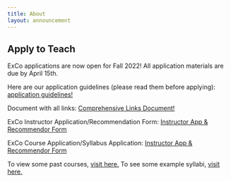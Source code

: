 ```yaml
---
title: About
layout: announcement
---
```

## Apply to Teach

ExCo applications are now open for Fall 2022! All application materials are due by April 15th. 

Here are our application guidelines (please read them before applying):
<a href="https://docs.google.com/document/d/1I6co1T9S5wIl3vuqkItuFlHHU3RpPvzo0yyHzeV4Co0/edit?usp=sharing">application guidelines!</a>

Document with all links:
<a href="https://docs.google.com/document/d/1B5rSpvadFs2ox_51hD9z-EzLW_c3WQlRXZbNZ4AHKnM/edit?usp=sharing">Comprehensive Links Document!</a>

ExCo Instructor Application/Recommendation Form:
<a href="https://forms.gle/4qLrGbZ8ouFYUJ6e7">Instructor App & Recommendor Form</a>

ExCo Course Application/Syllabus Application:
<a href="https://forms.gle/a2mmgErMDcW2Ho7c6">Instructor App & Recommendor Form</a>



To view some past courses, <a href="/resources/oldcourses">visit here.</a> To see some example syllabi, <a href="/teach/syllabi">visit here.</a>
